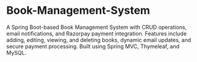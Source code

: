 # Book-Management-System
A Spring Boot-based Book Management System with CRUD operations, email notifications, and Razorpay payment integration. Features include adding, editing, viewing, and deleting books, dynamic email updates, and secure payment processing. Built using Spring MVC, Thymeleaf, and MySQL.
